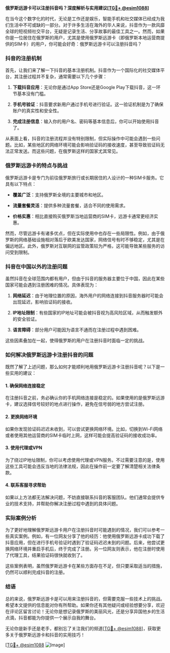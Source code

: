 **俄罗斯远游卡可以注册抖音吗？深度解析与实用建议[[TG💪+ @esim1088](https://t.me/s/esim1088)]**

在当今这个数字化的时代，无论是工作还是娱乐，智能手机和社交媒体已经成为我们生活中不可或缺的一部分。对于许多生活在海外的华人来说，抖音作为一款风靡全球的短视频社交平台，无疑是记录生活、分享故事的最佳工具之一。然而，如果你是一位居住在俄罗斯的用户，尤其是使用俄罗斯远游卡（即俄罗斯本地运营商提供的SIM卡）的用户，你可能会好奇：俄罗斯远游卡可以注册抖音吗？

### 抖音的注册机制

首先，让我们来了解一下抖音的基本注册机制。抖音作为一个国际化的社交媒体平台，其注册过程并不复杂，通常需要以下几个步骤：

1. **下载抖音应用**：无论你是通过App Store还是Google Play下载抖音，这一环节基本没有门槛。
   
2. **手机号验证**：抖音要求新用户通过手机号进行验证。这一验证机制是为了确保账户的真实性和安全性。

3. **完成注册信息**：输入你的用户名、密码等基本信息后，你可以开始使用抖音了。

从表面上看，抖音的注册流程并没有特别限制，但实际操作中可能会遇到一些问题。比如，某些地区的网络环境可能会影响验证码的接收速度，甚至导致验证码无法正常发送。而这些问题，在俄罗斯这样的国家尤其常见。

### 俄罗斯远游卡的特点与挑战

俄罗斯远游卡是专门为前往俄罗斯旅行或长期居住的人设计的一种SIM卡服务。它具有以下特点：

- **覆盖广泛**：支持俄罗斯全境的主要城市和地区。
  
- **流量套餐灵活**：提供多种流量套餐，适合不同的使用需求。

- **价格实惠**：相比直接购买俄罗斯当地运营商的SIM卡，远游卡通常更经济实惠。

然而，尽管远游卡有诸多优点，但在实际使用中也存在一些局限性。例如，由于俄罗斯的网络基础设施相对落后于欧美发达国家，网络信号有时不够稳定，尤其是在偏远地区。此外，俄罗斯对互联网的监管政策较为严格，这可能导致某些服务的访问受到限制。

### 抖音在中国以外的注册问题

虽然抖音在全球范围内都有用户，但由于抖音的服务器主要位于中国，因此在某些国家可能会遇到注册困难的情况。具体表现为：

1. **网络延迟**：由于地理位置的原因，海外用户的网络连接到抖音服务器时可能会出现延迟，影响验证码的接收。

2. **IP地址限制**：有些国家的IP地址可能会被抖音视为高风险区域，从而触发额外的安全验证。

3. **语言障碍**：部分用户可能因为语言不通而在注册过程中遇到困难。

这些因素叠加在一起，使得俄罗斯的用户在注册抖音时面临一定的挑战。

### 如何解决俄罗斯远游卡注册抖音的问题

既然了解了上述问题，那么如何才能顺利地用俄罗斯远游卡注册抖音呢？以下是一些实用的建议：

#### 1. 确保网络连接稳定

在注册抖音之前，务必确认你的手机网络连接是稳定的。如果使用的是俄罗斯远游卡，建议选择信号较好的地点进行操作，避免在信号弱的地方尝试注册。

#### 2. 更换网络环境

如果你发现验证码迟迟未收到，可以尝试更换网络环境。比如，切换到Wi-Fi网络或者使用其他运营商的SIM卡临时上网，这样可能会提高验证码的接收成功率。

#### 3. 使用代理或VPN

为了绕过IP地址限制，你可以考虑使用代理或VPN服务。不过需要注意的是，使用这些工具可能会违反当地的法律法规，因此在操作前一定要了解清楚相关法律条款。

#### 4. 联系客服寻求帮助

如果以上方法都无法解决问题，不妨直接联系抖音的客服团队。他们通常会提供专业的技术支持，并帮助你解决注册过程中遇到的具体问题。

### 实际案例分析

为了更好地理解俄罗斯远游卡用户在注册抖音时可能遇到的情况，我们可以参考一些真实案例。例如，有一位网友分享了他的经历：他使用俄罗斯远游卡成功下载了抖音应用，但在进行手机号验证时遇到了验证码迟迟未到的问题。后来，他尝试更换网络环境并重启手机后，终于完成了注册。另一位网友则表示，他在注册时使用了代理工具，结果验证码很快就收到了。

这些案例表明，虽然俄罗斯远游卡在某些方面存在不足，但只要采取适当的措施，仍然可以顺利完成抖音的注册。

### 结语

总的来说，俄罗斯远游卡是可以用来注册抖音的，但需要克服一些技术上的挑战。希望本文提供的信息能对你有所帮助。如果你还有其他疑问或经验想要分享，欢迎在评论区留言讨论！无论你是想记录俄罗斯的美丽风光，还是分享异国他乡的生活点滴，抖音都能为你提供一个展示自我的舞台。

无论你是新手还是老手，都别忘了关注我们的频道[[TG💪+ @esim1088](https://t.me/s/esim1088)]，获取更多关于俄罗斯远游卡和抖音的实用技巧！

[[TG💪+ @esim1088](https://t.me/s/esim1088) ![Image](https://i.postimg.cc/4NQfJmqS/Snipaste-2025-05-13-00-14-12.png)]